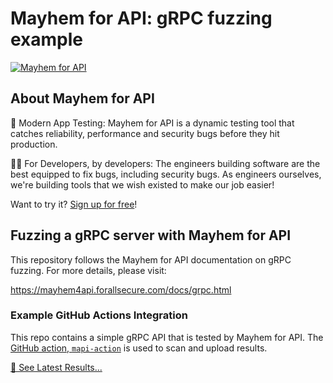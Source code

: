 # Mayhem for API: gRPC fuzzing example

[![Mayhem for API](https://mayhem4api.forallsecure.com/downloads/img/mapi-logo-full-color.svg)](http://mayhem4api.forallsecure.com)

## About Mayhem for API

🧪 Modern App Testing: Mayhem for API is a dynamic testing tool that
catches reliability, performance and security bugs before they hit
production.

🧑‍💻 For Developers, by developers: The engineers building
software are the best equipped to fix bugs, including security bugs. As
engineers ourselves, we're building tools that we wish existed to make
our job easier!

Want to try it? [Sign up for free](http://mayhem4api.forallsecure.com/signup)!

## Fuzzing a gRPC server with Mayhem for API

This repository follows the Mayhem for API documentation on gRPC fuzzing. For
more details, please visit:

https://mayhem4api.forallsecure.com/docs/grpc.html
### Example GitHub Actions Integration

This repo contains a simple gRPC API that is tested by Mayhem for API. The
[GitHub action, `mapi-action`](https://github.com/forallsecure/mapi-action) is
used to scan and upload results.

[👀 See Latest Results...](https://mayhem4api.forallsecure.com/forallsecure/forallsecure-mapi-grpc-example)